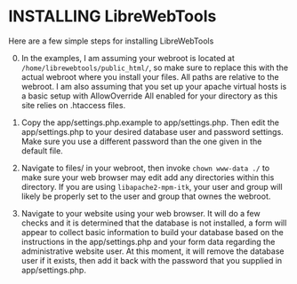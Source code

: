 # INSTALLING LibreWebTools

Here are a few simple steps for installing LibreWebTools

 0. In the examples, I am assuming your webroot is located at
    `/home/librewebtools/public_html/`, so make sure to replace this with the
    actual webroot where you install your files. All paths are relative to the
    webroot. I am also assuming that you set up your apache virtual hosts is a
    basic setup with AllowOverride All enabled for your directory as this site
    relies on .htaccess files.
    
 1. Copy the app/settings.php.example to app/settings.php. Then edit the 
    app/settings.php to your desired database user and password settings. Make 
    sure you use a different password than the one given in the default file.
 
 2. Navigate to files/ in your webroot, then invoke `chown www-data ./` to make
    sure your web browser may edit add any directories within this directory. 
    If you are using `libapache2-mpm-itk`, your user and group will likely be
    properly set to the user and group that ownes the webroot.
    
 3. Navigate to your website using your web browser. It will do a few checks
    and it is determined that the database is not installed, a form will appear
    to collect basic information to build your database based on the 
    instructions in the app/settings.php and your form data regarding the 
    administrative website user. At this moment, it will remove the database
    user if it exists, then add it back with the password that you supplied
    in app/settings.php.

